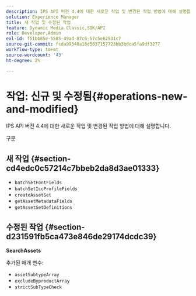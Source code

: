 ```yaml
---
description: IPS API 버전 4.4에 대한 새로운 작업 및 변경된 작업 방법에 대해 설명합니다.
solution: Experience Manager
title: 새 작업 및 수정된 작업
feature: Dynamic Media Classic,SDK/API
role: Developer,Admin
exl-id: f51bb85e-5585-49ad-87c6-57c5e62531c7
source-git-commit: fcda99340a18d5037157723bb3bdca5fa9df3277
workflow-type: tm+mt
source-wordcount: '43'
ht-degree: 2%

---
```


# 작업: 신규 및 수정됨{#operations-new-and-modified}

IPS API 버전 4.4에 대한 새로운 작업 및 변경된 작업 방법에 대해 설명합니다.

구문

## 새 작업 {#section-cd4edc0c57214c7bbeb2da8d3ae01333}

* `batchSetFontFields`
* `batchSetIccProfileFields`
* `createAssetSet`
* `getAssetMetadataFields`
* `getAssetSetDefinitions`

## 수정된 작업 {#section-d231591fb5ca473e846de29174dcdc39}

**SearchAssets**

추가된 매개 변수:

* `assetSubtypeArray`
* `excludeByproductArray`
* `strictSubTypeCheck`
